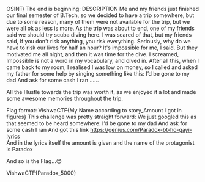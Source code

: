 OSINT/ The end is beginning:
DESCRIPTION
Me and my friends just finished our final semester of B.Tech, so we decided to have a trip somewhere, but due to some reason, many of them were not available for the trip, but we were all ok as less is more. As the trip was about to end, one of my friends said we should try scuba diving here. I was scared of that, but my friends said, If you don't risk anything, you risk everything. Seriously, why do we have to risk our lives for half an hour? It's impossible for me, I said. But they motivated me all night, and then it was time for the dive. I screamed, Impossible is not a word in my vocabulary, and dived in. After all this, when I came back to my room, I realised I was low on money, so I called and asked my father for some help by singing something like this:
I’d be gone to my dad
And ask for some cash
I ran ......

All the Hustle towards the trip was worth it, as we enjoyed it a lot and made some awesome memories throughout the trip.

Flag format: VishwaCTF{My Name according to story_Amount I got in figures}
This challenge was pretty straight forward:
We just googled this as that seemed to be heard somewhere:
I’d be gone to my dad
And ask for some cash
I ran
And got this link 
https://genius.com/Paradox-bt-ho-gayi-lyrics	
And in the lyrics itself the amount is given and the name of the protagonist is Paradox

And so is the Flag…😊
	
	
 VishwaCTF{Paradox_5000}

